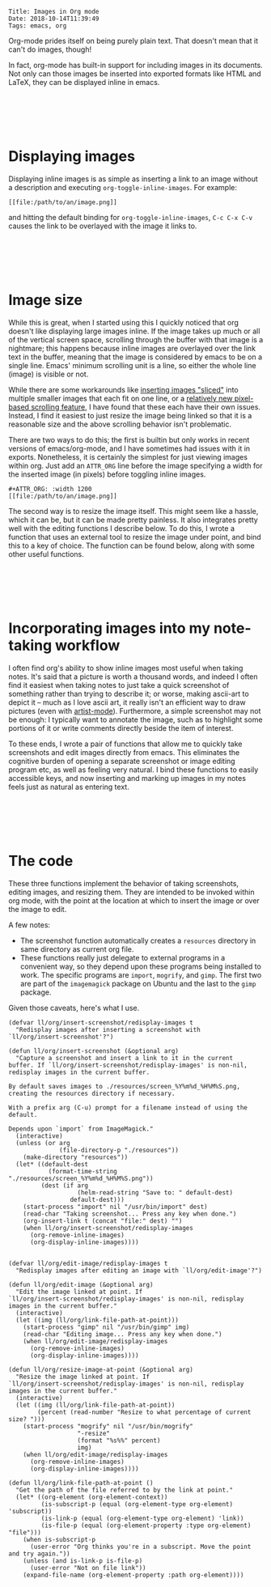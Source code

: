     Title: Images in Org mode
    Date: 2018-10-14T11:39:49
    Tags: emacs, org

Org-mode prides itself on being purely plain text.
That doesn't mean that it can't do images, though!

<!-- more -->

In fact, org-mode has built-in support for including images in its documents.
Not only can those images be inserted into exported formats like HTML and LaTeX, they can be displayed inline in emacs.

<br></br><br></br>

# Displaying images

Displaying inline images is as simple as inserting a link to an image without a description and executing `org-toggle-inline-images`.
For example:

    [[file:/path/to/an/image.png]]

and hitting the default binding for `org-toggle-inline-images`, `C-c C-x C-v` causes the link to be overlayed with the image it links to.

<br></br><br></br>

# Image size

While this is great, when I started using this I quickly noticed that org doesn't like displaying large images inline.
If the image takes up much or all of the vertical screen space, scrolling through the buffer with that image is a nightmare;
this happens because inline images are overlayed over the link text in the buffer, meaning that the image is considered by emacs to be on a single line.
Emacs' minimum scrolling unit is a line, so either the whole line (image) is visible or not.

While there are some workarounds like [inserting images "sliced"](http://www.gnu.org/software/emacs/manual/html_node/elisp/Showing-Images.html) into multiple smaller images that each fit on one line, or a [relatively new pixel-based scrolling feature](https://emacs.stackexchange.com/questions/10354/smooth-mouse-scroll-for-inline-images), I have found that these each have their own issues.
Instead, I find it easiest to just resize the image being linked so that it is a reasonable size and the above scrolling behavior isn't problematic.

There are two ways to do this; the first is builtin but only works in recent versions of emacs/org-mode, and I have sometimes had issues with it in exports. Nonetheless, it is certainly the simplest for just viewing images within org.
Just add an `ATTR_ORG` line before the image specifying a width for the inserted image (in pixels) before toggling inline images.

    #+ATTR_ORG: :width 1200
    [[file:/path/to/an/image.png]]

The second way is to resize the image itself.
This might seem like a hassle, which it can be, but it can be made pretty painless.
It also integrates pretty well with the editing functions I describe below.
To do this, I wrote a function that uses an external tool to resize the image under point, and bind this to a key of choice.
The function can be found below, along with some other useful functions.

<br></br><br></br>

# Incorporating images into my note-taking workflow

I often find org's ability to show inline images most useful when taking notes.
It's said that a picture is worth a thousand words, and indeed I often find it easiest when taking notes to just take a quick screenshot of something rather than trying to describe it;
or worse, making ascii-art to depict it &#x2013; much as I love ascii art, it really isn't an efficient way to draw pictures (even with [artist-mode](https://www.emacswiki.org/emacs/ArtistMode)).
Furthermore, a simple screenshot may not be enough: I typically want to annotate the image, such as to highlight some portions of it or write comments directly beside the item of interest.

To these ends, I wrote a pair of functions that allow me to quickly take screenshots and edit images directly from emacs.
This eliminates the cognitive burden of opening a separate screenshot or image editing program etc, as well as feeling very natural.
I bind these functions to easily accessible keys, and now inserting and marking up images in my notes feels just as natural as entering text.

<br></br><br></br>

# The code

These three functions implement the behavior of taking screenshots, editing images, and resizing them.
They are intended to be invoked within org mode, with the point at the location at which to insert the image or over the image to edit.

A few notes:

-   The screenshot function automatically creates a `resources` directory in same directory as current org file.
-   These functions really just delegate to external programs in a convenient way, so they depend upon these programs being installed to work. The specific programs are `import`, `mogrify`, and `gimp`. The first two are part of the `imagemagick` package on Ubuntu and the last to the `gimp` package.

Given those caveats, here's what I use.

    (defvar ll/org/insert-screenshot/redisplay-images t
      "Redisplay images after inserting a screenshot with
    `ll/org/insert-screenshot'?")
    
    (defun ll/org/insert-screenshot (&optional arg)
      "Capture a screenshot and insert a link to it in the current
    buffer. If `ll/org/insert-screenshot/redisplay-images' is non-nil,
    redisplay images in the current buffer.
    
    By default saves images to ./resources/screen_%Y%m%d_%H%M%S.png,
    creating the resources directory if necessary.
    
    With a prefix arg (C-u) prompt for a filename instead of using the default.
    
    Depends upon `import` from ImageMagick."
      (interactive)
      (unless (or arg
                  (file-directory-p "./resources"))
        (make-directory "resources"))
      (let* ((default-dest
               (format-time-string "./resources/screen_%Y%m%d_%H%M%S.png"))
             (dest (if arg
                       (helm-read-string "Save to: " default-dest)
                     default-dest)))
        (start-process "import" nil "/usr/bin/import" dest)
        (read-char "Taking screenshot... Press any key when done.")
        (org-insert-link t (concat "file:" dest) "")
        (when ll/org/insert-screenshot/redisplay-images
          (org-remove-inline-images)
          (org-display-inline-images))))
    
    
    (defvar ll/org/edit-image/redisplay-images t
      "Redisplay images after editing an image with `ll/org/edit-image'?")
    
    (defun ll/org/edit-image (&optional arg)
      "Edit the image linked at point. If
    `ll/org/insert-screenshot/redisplay-images' is non-nil, redisplay
    images in the current buffer."
      (interactive)
      (let ((img (ll/org/link-file-path-at-point)))
        (start-process "gimp" nil "/usr/bin/gimp" img)
        (read-char "Editing image... Press any key when done.")
        (when ll/org/edit-image/redisplay-images
          (org-remove-inline-images)
          (org-display-inline-images))))
    
    (defun ll/org/resize-image-at-point (&optional arg)
      "Resize the image linked at point. If
    `ll/org/insert-screenshot/redisplay-images' is non-nil, redisplay
    images in the current buffer."
      (interactive)
      (let ((img (ll/org/link-file-path-at-point))
            (percent (read-number "Resize to what percentage of current size? ")))
        (start-process "mogrify" nil "/usr/bin/mogrify"
                       "-resize"
                       (format "%s%%" percent)
                       img)
        (when ll/org/edit-image/redisplay-images
          (org-remove-inline-images)
          (org-display-inline-images))))
    
    (defun ll/org/link-file-path-at-point ()
      "Get the path of the file referred to by the link at point."
      (let* ((org-element (org-element-context))
             (is-subscript-p (equal (org-element-type org-element) 'subscript))
             (is-link-p (equal (org-element-type org-element) 'link))
             (is-file-p (equal (org-element-property :type org-element) "file")))
        (when is-subscript-p
          (user-error "Org thinks you're in a subscript. Move the point and try again."))
        (unless (and is-link-p is-file-p)
          (user-error "Not on file link"))
        (expand-file-name (org-element-property :path org-element))))
